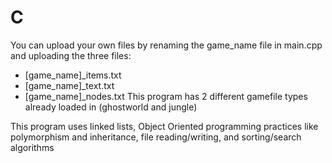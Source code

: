# C

You can upload your own files by renaming the game_name file in main.cpp and uploading the three files:
  - [game_name]_items.txt
  - [game_name]_text.txt
  - [game_name]_nodes.txt
This program has 2 different gamefile types already loaded in (ghostworld and jungle)

This program uses linked lists, Object Oriented programming practices like polymorphism and inheritance, file reading/writing, and sorting/search algorithms

